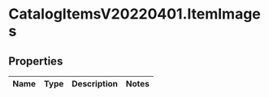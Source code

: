 # CatalogItemsV20220401.ItemImages

## Properties
Name | Type | Description | Notes
------------ | ------------- | ------------- | -------------


